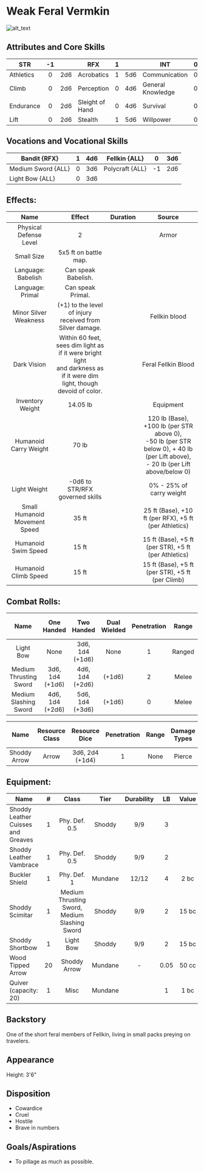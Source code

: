 # Weak Feral Vermkin

![alt_text](FeralVermkin.png)

## Attributes and Core Skills

| STR       | -1 |    | RFX             | 1 |    | INT               | 0 |    |
| --------- | :-: | :-: | --------------- | :-: | :-: | ----------------- | :-: | :-: |
| Athletics | 0 | 2d6 | Acrobatics      | 1 | 5d6 | Communication     | 0 | 3d6 |
| Climb     | 0 | 2d6 | Perception      | 0 | 4d6 | General Knowledge | 0 | 3d6 |
| Endurance | 0 | 2d6 | Sleight of Hand | 0 | 4d6 | Survival          | 0 | 3d6 |
| Lift      | 0 | 2d6 | Stealth         | 1 | 5d6 | Willpower         | 0 | 3d6 |

## Vocations and Vocational Skills

| Bandit {RFX}        | 1 | 4d6 | Fellkin {ALL}   | 0  | 3d6 |
| ------------------- | :-: | :-: | --------------- | -- | --- |
| Medium Sword {ALL} | 0 | 3d6 | Polycraft {ALL} | -1 | 2d6 |
| Light Bow {ALL}     | 0 | 3d6 |                 |    |     |

## Effects:

|             Name             |                                                           Effect                                                           | Duration |                                                    Source                                                    |
| :---------------------------: | :-------------------------------------------------------------------------------------------------------------------------: | :------: | :----------------------------------------------------------------------------------------------------------: |
|    Physical Defense Level    |                                                              2                                                              |          |                                                    Armor                                                    |
|          Small Size          |                                                   5x5 ft on battle map.                                                   |          |                                                                                                              |
|      Language: Babelish      |                                                     Can speak Babelish.                                                     |          |                                                                                                              |
|       Language: Primal       |                                                      Can speak Primal.                                                      |          |                                                                                                              |
|     Minor Silver Weakness     |                                  (+1) to the level of injury received from Silver damage.                                  |          |                                                Fellkin blood                                                |
|          Dark Vision          | Within 60 feet, sees dim light as if it were bright light<br />and darkness as if it were dim light, though devoid of color. |          |                                             Feral Fellkin Blood                                             |
|       Inventory Weight       |                                                          14.05 lb                                                          |          |                                                  Equipment                                                  |
|     Humanoid Carry Weight     |                                                            70 lb                                                            |          | 120 lb (Base), +100 lb (per STR above 0),<br />-50 lb (per STR below 0), + 40 lb (per Lift above),<br />- 20 lb (per Lift above/below 0) |
|         Light Weight         |                                               -0d6 to STR/RFX governed skills                                               |          |                                           0% - 25% of carry weight                                           |
| Small Humanoid Movement Speed |                                                            35 ft                                                            |          |                            25 ft (Base), +10 ft (per RFX), +5 ft (per Athletics)                            |
|      Humanoid Swim Speed      |                                                            15 ft                                                            |          |                            15 ft (Base), +5 ft (per STR), +5 ft (per Athletics)                            |
|     Humanoid Climb Speed     |                                                            15 ft                                                            |          |                               15 ft (Base), +5 ft (per STR), +5 ft (per Climb)                               |

## Combat Rolls:

|          Name          |   One<br />Handed   |   Two<br />Handed   | Dual<br />Wielded | Penetration | Range | Damage<br />Types | Engageable<br />Opponents | Area Of<br />Effect | Resource<br />Class |
| :--------------------: | :------------------: | :------------------: | :---------------: | :---------: | :----: | :---------------: | :-----------------------: | :-----------------: | :-----------------: |
|       Light Bow       |         None         | 3d6, 1d4<br />(+1d6) |       None       |      1      | Ranged |      Pierce      |           Quick           |        None        |        None        |
| Medium Thrusting Sword | 3d6, 1d4<br />(+1d6) | 4d6, 1d4<br />(+2d6) |      (+1d6)      |      2      | Melee |      Pierce      |           Rapid           |        None        |        None        |
| Medium Slashing Sword | 4d6, 1d4<br />(+2d6) | 5d6, 1d4<br />(+3d6) |      (+1d6)      |      0      | Melee |       Slash       |           Rapid           |        None        |        None        |

|     Name     | Resource<br />Class |  Resource<br />Dice  | Penetration | Range | Damage<br />Types | Area Of<br />Effect |
| :----------: | :-----------------: | :------------------: | :---------: | :---: | :---------------: | :-----------------: |
| Shoddy Arrow |        Arrow        | 3d6, 2d4<br />(+1d4) |      1      | None |      Pierce      |        None        |

## Equipment:

| Name                               | # |                     Class                     |  Tier  | Durability |  LB  | Value |
| ---------------------------------- | :-: | :-------------------------------------------: | :-----: | :--------: | :--: | :---: |
| Shoddy Leather Cuisses and Greaves | 1 |                 Phy. Def. 0.5                 | Shoddy |    9/9    |  3  |      |
| Shoddy Leather Vambrace            | 1 |                 Phy. Def. 0.5                 | Shoddy |    9/9    |  2  |      |
| Buckler Shield                     | 1 |                  Phy. Def. 1                  | Mundane |   12/12   |  4  | 2 bc |
| Shoddy Scimitar                    | 1 | Medium Thrusting Sword, Medium Slashing Sword | Shoddy |    9/9    |  2  | 15 bc |
| Shoddy Shortbow                    | 1 |                   Light Bow                   | Shoddy |    9/9    |  2  | 15 bc |
| Wood Tipped Arrow                  | 20 |                 Shoddy Arrow                 | Mundane |     -     | 0.05 | 50 cc |
| Quiver (capacity: 20)              | 1 |                     Misc                     | Mundane |            |  1  | 1 bc |

## Backstory

One of the short feral members of Fellkin, living in small packs preying on travelers.

## Appearance

Height: 3'6"

## Disposition

- Cowardice
- Cruel
- Hostile
- Brave in numbers

## Goals/Aspirations

- To pillage as much as possible.
